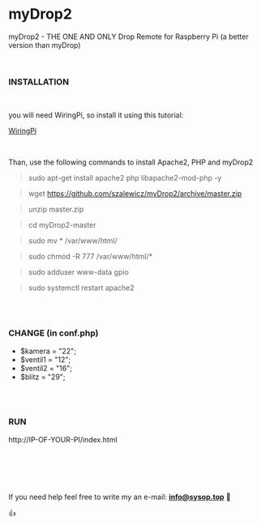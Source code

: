 # myDrop2
myDrop2 - THE ONE AND ONLY Drop Remote for Raspberry Pi (a better version than myDrop)

 <br />

### INSTALLATION

 <br />

you will need WiringPi, so install it using this tutorial:

[WiringPi](http://wiringpi.com/download-and-install/)

 <br />

Than, use the following commands to install Apache2, PHP and myDrop2

> sudo apt-get install apache2 php libapache2-mod-php -y

> wget https://github.com/szalewicz/myDrop2/archive/master.zip

> unzip master.zip

> cd myDrop2-master

> sudo mv * /var/www/html/

> sudo chmod -R 777 /var/www/html/*

> sudo adduser www-data gpio

> sudo systemctl restart apache2

<br />

 <br />
 
### CHANGE (in conf.php)

* $kamera = "22";
* $ventil1 = "12";
* $ventil2 = "16";
* $blitz = "29";

 <br />
 
 <br />

### RUN

http://IP-OF-YOUR-PI/index.html

 <br />
 
 <br />

 <br />
 
 <br />

If you need help feel free to write my an e-mail: **info@sysop.top**  :speech_balloon:

:+1:
